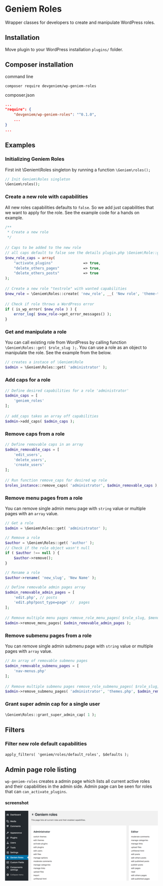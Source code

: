 # Geniem Roles
Wrapper classes for developers to create and manipulate WordPress roles.

## Installation
Move plugin to your WordPress installation `plugins/` folder.

## Composer installation
command line
```
composer require devgeniem/wp-geniem-roles
```
composer.json
```json
...
"require": {
    "devgeniem/wp-geniem-roles": "^0.1.0",
    ...
}
...
```

## Examples

### Initializing Geniem Roles
First init \Geniem\Roles singleton by running a function `\Geniem\roles();`
```php
// Init Geniem\Roles singleton
\Geniem\roles();
```

### Create a new role with capabilities
All new roles capabilities defaults to `false`. So we add just capabilities that we want to apply for the role. See the example code for a hands on example.

```php
/**
 * Create a new role
 */

// Caps to be added to the new role
// all caps default to false see the details plugin.php \Geniem\Role::get_default_caps()
$new_role_caps = array(
    "activate_plugins"              => true,
    "delete_others_pages"           => true,
    "delete_others_posts"           => true
);

// Create a new role "testrole" with wanted capabilities
$new_role = \Geniem\Roles::create( 'new_role', __( 'New role', 'theme-text-domain' ), $new_role_caps );

// Check if role throws a WordPress error
if ( is_wp_error( $new_role ) ) {
    error_log( $new_role->get_error_messages() );
}
```

### Get and manipulate a role
You can call existing role from WordPress by calling function `\Geniem\Roles::get( $role_slug );`. You can use a role as an object to manipulate the role. See the example from the below.

```php
// creates a instace of \Geniem\Role
$admin = \Geniem\Roles::get( 'administrator' );
```

### Add caps for a role
```php
// Define desired capabilities for a role 'administrator'
$admin_caps = [
    'geniem_roles'
];

// add_caps takes an array off capabilities
$admin->add_caps( $admin_caps );
```

### Remove caps from a role
```php
// Define removable caps in an array
$admin_removable_caps = [
    'edit_users',
    'delete_users',
    'create_users'
];

// Run function remove_caps for desired wp role
$roles_instance::remove_caps( 'administrator', $admin_removable_caps );
```

### Remove menu pages from a role
You can remove single admin menu page with `string` value or multiple pages with an `array` value.

```php
// Get a role
$admin = \Geniem\Roles::get( 'administrator' );
```

```php
// Remove a role
$author = \Geniem\Roles::get( 'author' );
// Check if the role object wasn't null
if ( $author !== null ) {
    $author->remove();
}
```

```php
// Rename a role
$author->rename( 'new_slug', 'New Name' );
```

```php
// Define removable admin pages array
$admin_removable_admin_pages = [
    'edit.php', // posts
    'edit.php?post_type=page' //  pages
];

// Remove multiple menu pages remove_role_menu_pages( $role_slug, $menu_pages )
$admin->remove_menu_pages( $admin_removable_admin_pages );
```

### Remove submenu pages from a role
You can remove single admin submenu page with `string` value or multiple pages with `array` value.

```php
// An array of removable submenu pages
$admin_removable_submenu_pages = [
    'nav-menus.php'
];

// Remove multiple submenu pages remove_role_submenu_pages( $role_slug, $parent_slug, $menu_pages )
$admin->remove_submenu_pages( 'administrator', 'themes.php', $admin_removable_submenu_pages );
```

### Grant super admin cap for a single user
```php
\Geniem\Roles::grant_super_admin_cap( 1 );
```

## Filters
### Filter new role default capabilities
`apply_filters( 'geniem/roles/default_roles', $defaults );`

## Admin page role listing
`wp-geniem-roles` creates a admin page which lists all current active roles and their capabilities in the admin side. Admin page can be seen for roles that can `can_activate_plugins`.

#### screenshot
![Admin side screenshot](docs/images/screenshot-admin.png)
